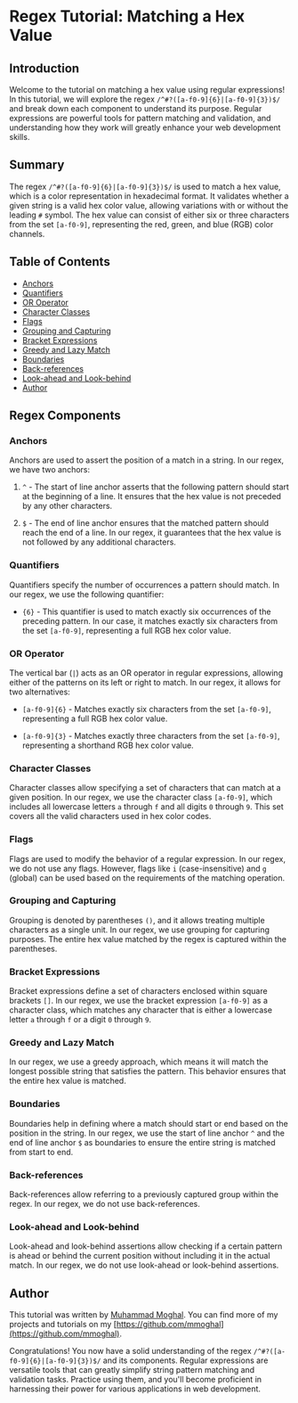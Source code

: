 # Regex Tutorial: Matching a Hex Value

## Introduction

Welcome to the tutorial on matching a hex value using regular expressions! In this tutorial, we will explore the regex `/^#?([a-f0-9]{6}|[a-f0-9]{3})$/` and break down each component to understand its purpose. Regular expressions are powerful tools for pattern matching and validation, and understanding how they work will greatly enhance your web development skills.

## Summary

The regex `/^#?([a-f0-9]{6}|[a-f0-9]{3})$/` is used to match a hex value, which is a color representation in hexadecimal format. It validates whether a given string is a valid hex color value, allowing variations with or without the leading `#` symbol. The hex value can consist of either six or three characters from the set `[a-f0-9]`, representing the red, green, and blue (RGB) color channels.

## Table of Contents

- [Anchors](#anchors)
- [Quantifiers](#quantifiers)
- [OR Operator](#or-operator)
- [Character Classes](#character-classes)
- [Flags](#flags)
- [Grouping and Capturing](#grouping-and-capturing)
- [Bracket Expressions](#bracket-expressions)
- [Greedy and Lazy Match](#greedy-and-lazy-match)
- [Boundaries](#boundaries)
- [Back-references](#back-references)
- [Look-ahead and Look-behind](#look-ahead-and-look-behind)
- [Author](#author)

## Regex Components

### Anchors

Anchors are used to assert the position of a match in a string. In our regex, we have two anchors:

1. `^` - The start of line anchor asserts that the following pattern should start at the beginning of a line. It ensures that the hex value is not preceded by any other characters.

2. `$` - The end of line anchor ensures that the matched pattern should reach the end of a line. In our regex, it guarantees that the hex value is not followed by any additional characters.

### Quantifiers

Quantifiers specify the number of occurrences a pattern should match. In our regex, we use the following quantifier:

- `{6}` - This quantifier is used to match exactly six occurrences of the preceding pattern. In our case, it matches exactly six characters from the set `[a-f0-9]`, representing a full RGB hex color value.

### OR Operator

The vertical bar (`|`) acts as an OR operator in regular expressions, allowing either of the patterns on its left or right to match. In our regex, it allows for two alternatives:

- `[a-f0-9]{6}` - Matches exactly six characters from the set `[a-f0-9]`, representing a full RGB hex color value.

- `[a-f0-9]{3}` - Matches exactly three characters from the set `[a-f0-9]`, representing a shorthand RGB hex color value.

### Character Classes

Character classes allow specifying a set of characters that can match at a given position. In our regex, we use the character class `[a-f0-9]`, which includes all lowercase letters `a` through `f` and all digits `0` through `9`. This set covers all the valid characters used in hex color codes.

### Flags

Flags are used to modify the behavior of a regular expression. In our regex, we do not use any flags. However, flags like `i` (case-insensitive) and `g` (global) can be used based on the requirements of the matching operation.

### Grouping and Capturing

Grouping is denoted by parentheses `()`, and it allows treating multiple characters as a single unit. In our regex, we use grouping for capturing purposes. The entire hex value matched by the regex is captured within the parentheses.

### Bracket Expressions

Bracket expressions define a set of characters enclosed within square brackets `[]`. In our regex, we use the bracket expression `[a-f0-9]` as a character class, which matches any character that is either a lowercase letter `a` through `f` or a digit `0` through `9`. 

### Greedy and Lazy Match

In our regex, we use a greedy approach, which means it will match the longest possible string that satisfies the pattern. This behavior ensures that the entire hex value is matched.

### Boundaries

Boundaries help in defining where a match should start or end based on the position in the string. In our regex, we use the start of line anchor `^` and the end of line anchor `$` as boundaries to ensure the entire string is matched from start to end.

### Back-references

Back-references allow referring to a previously captured group within the regex. In our regex, we do not use back-references.

### Look-ahead and Look-behind

Look-ahead and look-behind assertions allow checking if a certain pattern is ahead or behind the current position without including it in the actual match. In our regex, we do not use look-ahead or look-behind assertions.

## Author

This tutorial was written by [Muhammad Moghal](https://github.com/mmoghal). You can find more of my projects and tutorials on my [https://github.com/mmoghal](https://github.com/mmoghal).

Congratulations! You now have a solid understanding of the regex `/^#?([a-f0-9]{6}|[a-f0-9]{3})$/` and its components. Regular expressions are versatile tools that can greatly simplify string pattern matching and validation tasks. Practice using them, and you'll become proficient in harnessing their power for various applications in web development.

